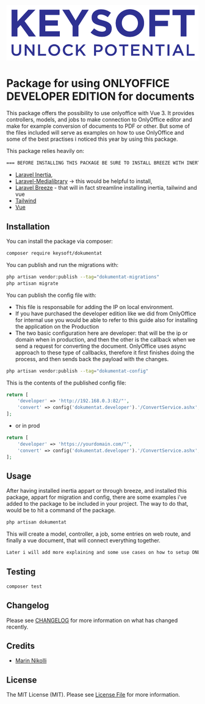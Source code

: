 ![Alt text](<art/KEYSOFT_Logo blu.svg>)
# Package for using ONLYOFFICE DEVELOPER EDITION for documents

This package offers the possibility to use onlyoffice with Vue 3. It provides controllers, models, and jobs to make connection to OnlyOffice editor and make for example conversion of documents to PDF or other. But some of the files included will serve as examples on how to use OnlyOffice and some of the best practises i noticed this year by using this package.

This package relies heavily on:
```bash
=== BEFORE INSTALLING THIS PACKAGE BE SURE TO INSTALL BREEZE WITH INERTIA.VUE === 
```

- [Laravel Inertia](https://github.com/inertiajs/inertia-laravel), 
- [Laravel-Medialibrary](https://github.com/spatie/laravel-medialibrary) -> this would be helpful to install, 
- [Laravel Breeze](https://github.com/laravel/breeze) - that will in fact streamline installing inertia, tailwind and vue
- [Tailwind](https://tailwindcss.com/)
- [Vue](https://vuejs.org/)

<!-- ## Support us -->


## Installation

You can install the package via composer:

```bash
composer require keysoft/dokumentat
```

You can publish and run the migrations with:

```bash
php artisan vendor:publish --tag="dokumentat-migrations"
php artisan migrate
```

You can publish the config file with:
- This file is responsabile for adding the IP on local environment. 
- If you have purchased the developer edition like we did from OnlyOffice for internal use you would be able to refer to this guide also for installing the application on the Production
- The two basic configuration here are developer: that will be the ip or domain when in production, and then the other is the callback when we send a request for converting the document. OnlyOffice uses async approach to these type of callbacks, therefore it first finishes doing the process, and then sends back the payload with the changes. 

```bash
php artisan vendor:publish --tag="dokumentat-config"
```

This is the contents of the published config file:

```php
return [
    'developer' => 'http://192.168.0.3:82/"',
    'convert' => config('dokumentat.developer').'/ConvertService.ashx',
];
```
- or in prod
```php
return [
    'developer' => 'https://yourdomain.com/"',
    'convert' => config('dokumentat.developer').'/ConvertService.ashx',
];
```

<!-- Optionally, you can publish the views using -->

<!-- ```bash
php artisan vendor:publish --tag="dokumentat-views"
``` -->

## Usage
After having installed inertia appart or through breeze, and installed this package, appart for migration and config, there are some examples i've added to the package to be included in your project. The way to do that, would be to hit a command of the package. 
```php
php artisan dokumentat
```

This will create a model, controller, a job, some entries on web route, and finally a vue document, that will connect everything together. 

```bash
Later i will add more explaining and some use cases on how to setup ONLYOFFICE locally and on the server, and some examples on using it with other applications
```

## Testing

```bash
composer test
```

## Changelog

Please see [CHANGELOG](CHANGELOG.md) for more information on what has changed recently.

<!-- ## Contributing

Please see [CONTRIBUTING](CONTRIBUTING.md) for details.

## Security Vulnerabilities

Please review [our security policy](../../security/policy) on how to report security vulnerabilities. -->

## Credits

- [Marin Nikolli](https://github.com/mnplus)
<!-- - [All Contributors](../../contributors) -->

## License

The MIT License (MIT). Please see [License File](LICENSE.md) for more information.
